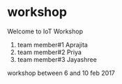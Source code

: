 # workshop
Welcome to IoT Workshop
1. team member#1 Aprajita
2. team member#2 Priya
3. team member#3 Jayashree

workshop between 6 and 10 feb 2017
